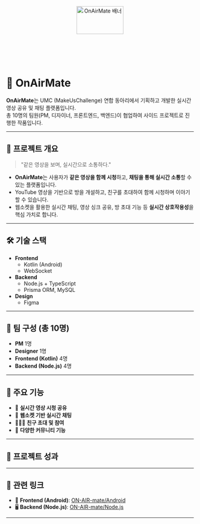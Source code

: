 <div align="center">
  <img 
    src="https://github.com/user-attachments/assets/ad92cf10-9c99-4bf5-af24-54cc2645a59b" 
    width="50%" 
    style="max-height: 150px; object-fit: cover;" 
    alt="OnAirMate 배너" />
</div>

# 🎥 OnAirMate

**OnAirMate**는 UMC (MakeUsChallenge) 연합 동아리에서 기획하고 개발한 실시간 영상 공유 및 채팅 플랫폼입니다.  
총 10명의 팀원(PM, 디자이너, 프론트엔드, 백엔드)이 협업하여 사이드 프로젝트로 진행한 작품입니다.

---

## 🎯 프로젝트 개요

> "같은 영상을 보며, 실시간으로 소통하다."

- **OnAirMate**는 사용자가 **같은 영상을 함께 시청**하고, **채팅을 통해 실시간 소통**할 수 있는 플랫폼입니다.
- YouTube 영상을 기반으로 방을 개설하고, 친구를 초대하여 함께 시청하며 이야기할 수 있습니다.
- 웹소켓을 활용한 실시간 채팅, 영상 싱크 공유, 방 초대 기능 등 **실시간 상호작용성**을 핵심 가치로 합니다.

---

## 🛠️ 기술 스택

- **Frontend**
  - Kotlin (Android)
  - WebSocket
- **Backend**
  - Node.js + TypeScript
  - Prisma ORM, MySQL
- **Design**
  - Figma

---

## 👥 팀 구성 (총 10명)

- **PM** 1명
- **Designer** 1명
- **Frontend (Kotlin)** 4명
- **Backend (Node.js)** 4명

---

## 📌 주요 기능

- 🎥 **실시간 영상 시청 공유**
- 💬 **웹소켓 기반 실시간 채팅**
- 🧑‍🤝‍🧑 **친구 초대 및 참여**
- 📡 **다양한 커뮤니티 기능**

---

## 🚀 프로젝트 성과



---

## 🔗 관련 링크
- 📱 **Frontend (Android)**: [ON-AIR-mate/Android](https://github.com/ON-AIR-mate/Android)
- 🖥 **Backend (Node.js)**: [ON-AIR-mate/Node.js](https://github.com/ON-AIR-mate/Node.js)
---
